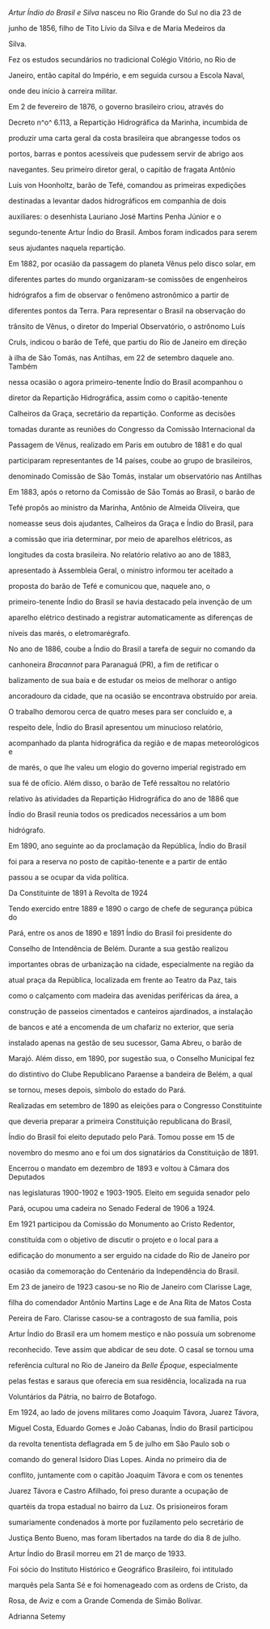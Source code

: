 

*Artur Índio do Brasil e Silva* nasceu no Rio Grande do Sul no dia 23 de

junho de 1856, filho de Tito Lívio da Silva e de Maria Medeiros da

Silva.



Fez os estudos secundários no tradicional Colégio Vitório, no Rio de

Janeiro, então capital do Império, e em seguida cursou a Escola Naval,

onde deu início à carreira militar.



Em 2 de fevereiro de 1876, o governo brasileiro criou, através do

Decreto n^o^ 6.113, a Repartição Hidrográfica da Marinha, incumbida de

produzir uma carta geral da costa brasileira que abrangesse todos os

portos, barras e pontos acessíveis que pudessem servir de abrigo aos

navegantes. Seu primeiro diretor geral, o capitão de fragata Antônio

Luís von Hoonholtz, barão de Tefé, comandou as primeiras expedições

destinadas a levantar dados hidrográficos em companhia de dois

auxiliares: o desenhista Lauriano José Martins Penha Júnior e o

segundo-tenente Artur Índio do Brasil. Ambos foram indicados para serem

seus ajudantes naquela repartição.



Em 1882, por ocasião da passagem do planeta Vênus pelo disco solar, em

diferentes partes do mundo organizaram-se comissões de engenheiros

hidrógrafos a fim de observar o fenômeno astronômico a partir de

diferentes pontos da Terra. Para representar o Brasil na observação do

trânsito de Vênus, o diretor do Imperial Observatório, o astrônomo Luís

Cruls, indicou o barão de Tefé, que partiu do Rio de Janeiro em direção

à ilha de São Tomás, nas Antilhas, em 22 de setembro daquele ano. Também

nessa ocasião o agora primeiro-tenente Índio do Brasil acompanhou o

diretor da Repartição Hidrográfica, assim como o capitão-tenente

Calheiros da Graça, secretário da repartição. Conforme as decisões

tomadas durante as reuniões do Congresso da Comissão Internacional da

Passagem de Vênus, realizado em Paris em outubro de 1881 e do qual

participaram representantes de 14 países, coube ao grupo de brasileiros,

denominado Comissão de São Tomás, instalar um observatório nas Antilhas



Em 1883, após o retorno da Comissão de São Tomás ao Brasil, o barão de

Tefé propôs ao ministro da Marinha, Antônio de Almeida Oliveira, que

nomeasse seus dois ajudantes, Calheiros da Graça e Índio do Brasil, para

a comissão que iria determinar, por meio de aparelhos elétricos, as

longitudes da costa brasileira. No relatório relativo ao ano de 1883,

apresentado à Assembleia Geral, o ministro informou ter aceitado a

proposta do barão de Tefé e comunicou que, naquele ano, o

primeiro-tenente Índio do Brasil se havia destacado pela invenção de um

aparelho elétrico destinado a registrar automaticamente as diferenças de

níveis das marés, o eletromarégrafo.



No ano de 1886, coube a Índio do Brasil a tarefa de seguir no comando da

canhoneira *Bracannot* para Paranaguá (PR), a fim de retificar o

balizamento de sua baía e de estudar os meios de melhorar o antigo

ancoradouro da cidade, que na ocasião se encontrava obstruído por areia.

O trabalho demorou cerca de quatro meses para ser concluído e, a

respeito dele, Índio do Brasil apresentou um minucioso relatório,

acompanhado da planta hidrográfica da região e de mapas meteorológicos e

de marés, o que lhe valeu um elogio do governo imperial registrado em

sua fé de ofício. Além disso, o barão de Tefé ressaltou no relatório

relativo às atividades da Repartição Hidrográfica do ano de 1886 que

Índio do Brasil reunia todos os predicados necessários a um bom

hidrógrafo.



Em 1890, ano seguinte ao da proclamação da República, Índio do Brasil

foi para a reserva no posto de capitão-tenente e a partir de então

passou a se ocupar da vida política.



Da Constituinte de 1891 à Revolta de 1924



Tendo exercido entre 1889 e 1890 o cargo de chefe de segurança púbica do

Pará, entre os anos de 1890 e 1891 Índio do Brasil foi presidente do

Conselho de Intendência de Belém. Durante a sua gestão realizou

importantes obras de urbanização na cidade, especialmente na região da

atual praça da República, localizada em frente ao Teatro da Paz, tais

como o calçamento com madeira das avenidas periféricas da área, a

construção de passeios cimentados e canteiros ajardinados, a instalação

de bancos e até a encomenda de um chafariz no exterior, que seria

instalado apenas na gestão de seu sucessor, Gama Abreu, o barão de

Marajó. Além disso, em 1890, por sugestão sua, o Conselho Municipal fez

do distintivo do Clube Republicano Paraense a bandeira de Belém, a qual

se tornou, meses depois, símbolo do estado do Pará.



Realizadas em setembro de 1890 as eleições para o Congresso Constituinte

que deveria preparar a primeira Constituição republicana do Brasil,

Índio do Brasil foi eleito deputado pelo Pará. Tomou posse em 15 de

novembro do mesmo ano e foi um dos signatários da Constituição de 1891.

Encerrou o mandato em dezembro de 1893 e voltou à Câmara dos Deputados

nas legislaturas 1900-1902 e 1903-1905. Eleito em seguida senador pelo

Pará, ocupou uma cadeira no Senado Federal de 1906 a 1924.



Em 1921 participou da Comissão do Monumento ao Cristo Redentor,

constituída com o objetivo de discutir o projeto e o local para a

edificação do monumento a ser erguido na cidade do Rio de Janeiro por

ocasião da comemoração do Centenário da Independência do Brasil.



Em 23 de janeiro de 1923 casou-se no Rio de Janeiro com Clarisse Lage,

filha do comendador Antônio Martins Lage e de Ana Rita de Matos Costa

Pereira de Faro. Clarisse casou-se a contragosto de sua família, pois

Artur Índio do Brasil era um homem mestiço e não possuía um sobrenome

reconhecido. Teve assim que abdicar de seu dote. O casal se tornou uma

referência cultural no Rio de Janeiro da *Belle Époque*, especialmente

pelas festas e saraus que oferecia em sua residência, localizada na rua

Voluntários da Pátria, no bairro de Botafogo.



Em 1924, ao lado de jovens militares como Joaquim Távora, Juarez Távora,

Miguel Costa, Eduardo Gomes e João Cabanas, Índio do Brasil participou

da revolta tenentista deflagrada em 5 de julho em São Paulo sob o

comando do general Isidoro Dias Lopes. Ainda no primeiro dia de

conflito, juntamente com o capitão Joaquim Távora e com os tenentes

Juarez Távora e Castro Afilhado, foi preso durante a ocupação de

quartéis da tropa estadual no bairro da Luz. Os prisioneiros foram

sumariamente condenados à morte por fuzilamento pelo secretário de

Justiça Bento Bueno, mas foram libertados na tarde do dia 8 de julho.



Artur Índio do Brasil morreu em 21 de março de 1933.



Foi sócio do Instituto Histórico e Geográfico Brasileiro, foi intitulado

marquês pela Santa Sé e foi homenageado com as ordens de Cristo, da

Rosa, de Aviz e com a Grande Comenda de Simão Bolívar.



Adrianna Setemy



